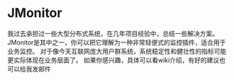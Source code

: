 # JMonitor
我过去承担过一些大型分布式系统，在几年项目经验中，总结一些解决方案。
JMonitor是其中之一，你可以把它理解为一种非常轻便式的监控插件，适合用于业务监控。
对于像今天互联网庞大用户群系统，系统稳定性和健壮性的指标可能更实际体现在业务层面了。
如果你感兴趣，具体可以看wiki介绍，有好的建议也可以给我发邮件
